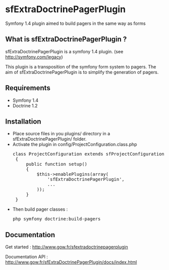 sfExtraDoctrinePagerPlugin
======

Symfony 1.4 plugin aimed to build pagers in the same way as forms

What is sfExtraDoctrinePagerPlugin ?
------------------------------------

sfExtraDoctrinePagerPlugin is a symfony 1.4 plugin. (see http://symfony.com/legacy)

This plugin is a transposition of the symfony form system to pagers. The aim of sfExtraDoctrinePagerPlugin is
to simplify the generation of pagers.

Requirements
------------

 * Symfony 1.4
 * Doctrine 1.2

Installation
------------

 * Place source files in you plugins/ directory in a sfExtraDoctrinePagerPlugin/ folder.
 * Activate the plugin in config/ProjectConfiguration.class.php
   <pre>class ProjectConfiguration extends sfProjectConfiguration
	{
		public function setup()
		{
			$this->enablePlugins(array(
				'sfExtraDoctrinePagerPlugin', 
				...
			));
		}
	}</pre>
 * Then build pager classes :
	<pre>php symfony doctrine:build-pagers</pre>

Documentation
-------------

Get started : http://www.gow.fr/sfextradoctrinepagerplugin

Documentation API : http://www.gow.fr/sfExtraDoctrinePagerPlugin/docs/index.html
